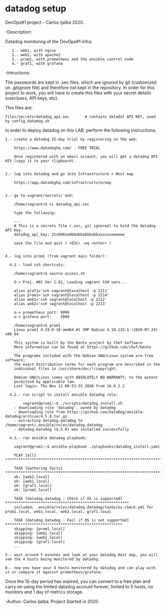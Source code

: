 # datadog setup
DevOps#1 project - Carlos Ijalba 2020.

-Description:  

Datadog monitoring of the DevOps#1 infra:

       1.- web1, with nginx
       2.- web2, with apache2
       3.- prom1, with prometheus and the ansible control node
       4.- graf1, with grafana

-Intructions: 

  The passwords are kept in .sec files, which are ignored by git (customized on .gitignore file) and therefore not kept in the repository.
  In order for this project to work, you will have to create this files with your secret details (user/pass, API keys, etc).

  This files are:

	files/secrets/datadog_api.sec		# contains datadot API KEY, used by config_datadog.sh

  In order to deploy datadog on this LAB, perform the following instructions:

	1.- create a datadog 15-day trial by registering on the web:

		https://www.datadoghq.com/ - FREE TRIAL

	    Once registered with an email account, you will get a datadog API KEY (copy it to your clipboard).


	2.- log into datadog and go into Infrastructure > Host map
	
		https://app.datadoghq.com/infrastructure/map


	3.- go to vagrant/secrets/ and:

		/home/vagrant>$ vi datadog_api.sec

	    type the following:

		---
		# This is a secrets file (.sec, git ignored) to hold the datadog API Key.
		datadog_api_key: 25c6081e8bbabbabbbabbxxxxxxeeeeee

	    save the file and quit ( <ESC> :wq <enter> )


	4.- log into prom1 (from vagrant main folder):

	  4.1.- load ssh shortcuts:

		/home/vagrant>$ source access.sh

		O-> Proj. #01 Ver 1.02, Loading vagrant SSH vars...

		alias graf1='ssh vagrant@localhost -p 2211'
		alias prom1='ssh vagrant@localhost -p 2214'
		alias web1='ssh vagrant@localhost -p 2212'
		alias web2='ssh vagrant@localhost -p 2213'

		o-> prometheus port: 9090
		o-> grafana port:    3000
		
		/home/vagrant>$ prom1
		Linux prom1 4.19.0-10-amd64 #1 SMP Debian 4.19.132-1 (2020-07-24) x86_64

		This system is built by the Bento project by Chef Software
		More information can be found at https://github.com/chef/bento

		The programs included with the Debian GNU/Linux system are free software;
		the exact distribution terms for each program are described in the
		individual files in /usr/share/doc/*/copyright.

		Debian GNU/Linux comes with ABSOLUTELY NO WARRANTY, to the extent
		permitted by applicable law.
		Last login: Thu Nov 12 08:53:33 2020 from 10.0.2.2

	  4.2.- run script to install ansible datadog role:

	        vagrant@prom1:~$ ./scripts/datadog_install.sh
		- downloading role 'datadog', owned by datadog
		- downloading role from https://github.com/DataDog/ansible-datadog/archive/4.5.0.tar.gz
		- extracting datadog.datadog to /home/vagrant/.ansible/roles/datadog.datadog
		- datadog.datadog (4.5.0) was installed successfully

	  4.3.- run ansible datadog playbook:

		vagrant@prom1:~$ ansible-playbook ./playbooks/datadog_install.yaml

		PLAY [all] ***********************************************************************************************

		TASK [Gathering Facts] ***********************************************************************************
		ok: [web2.local]
		ok: [web1.local]
		ok: [graf1.local]
		ok: [prom1.local]

		TASK [datadog.datadog : Check if OS is supported] ********************************************************
		included: .ansible/roles/datadog.datadog/tasks/os-check.yml for prom1.local, web1.local, web2.local, graf1.local

		TASK [datadog.datadog : Fail if OS is not supported] *****************************************************
		skipping: [prom1.local]
		skipping: [web1.local]
		skipping: [web2.local]
		skipping: [graf1.local]
		...

	5.- wait around 5 minutes and look at your datadog Host map, you will see the 4 hosts being monitored by datadog.

	6.- now you have your 4 hosts monitored by datadog and can play with it or compare it against prometheus/grafana.

  Once the 15-day period has expired, you can convert to a free plan and carry on using the limited datadog account forever,
  limited to 5 hosts, no monitors and 1 day of metrics storage.


-Author:  Carlos Ijalba. Project Started in 2020.
#
